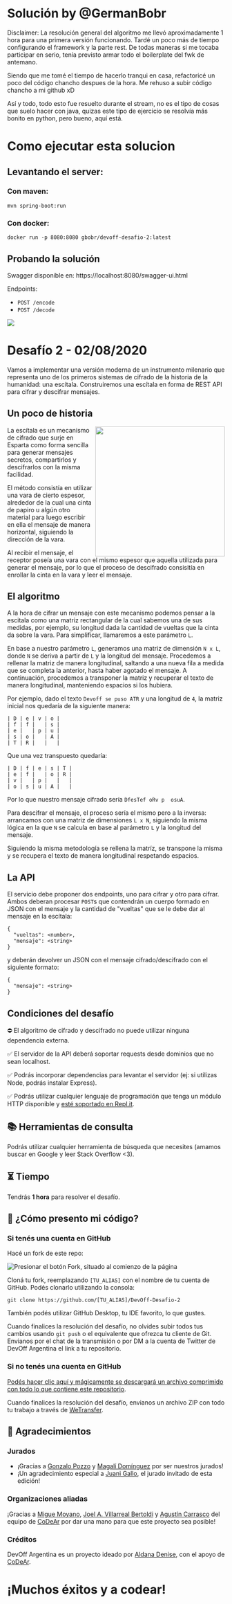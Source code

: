 # Solución by @GermanBobr

Disclaimer:
La resolución general del algoritmo me llevó aproximadamente 1 hora para una primera versión funcionando.
Tardé un poco más de tiempo configurando el framework y la parte rest. De todas maneras si me tocaba participar en serio, tenía previsto armar todo el boilerplate del fwk de antemano.

Siendo que me tomé el tiempo de hacerlo tranqui en casa, refactoricé un poco del código chancho despues de la hora.
Me rehuso a subir código chancho a mi github xD

Así y todo, todo esto fue resuelto durante el stream, no es el tipo de cosas que suelo hacer con java, quizas este tipo de ejercicio se resolvía más bonito en python, pero bueno, aquí está.

# Como ejecutar esta solucion

## Levantando el server:

### Con maven:
```
mvn spring-boot:run
```

### Con docker:
```
docker run -p 8080:8080 gbobr/devoff-desafio-2:latest
```

## Probando la solución
Swagger disponible en: https://localhost:8080/swagger-ui.html

Endpoints:
* `POST /encode`
* `POST /decode`

![](https://static-cdn.jtvnw.net/jtv_user_pictures/fb425ddf-5e67-4c84-9210-8065809675f7-profile_banner-480.png)

# Desafío 2 - 02/08/2020

Vamos a implementar una versión moderna de un instrumento milenario que representa uno de los primeros sistemas de cifrado de la historia de la humanidad: una escítala. Construiremos una escítala en forma de REST API para cifrar y descifrar mensajes.

## Un poco de historia

<img src="https://upload.wikimedia.org/wikipedia/commons/thumb/5/51/Skytale.png/1200px-Skytale.png" align="right" width="300">
La escítala es un mecanismo de cifrado que surje en Esparta como forma sencilla para generar mensajes secretos, compartirlos y descifrarlos con la misma facilidad.

El método consistía en utilizar una vara de cierto espesor, alrededor de la cual una cinta de papiro u algún otro material para luego escribir en ella el mensaje de manera horizontal, siguiendo la dirección de la vara.

Al recibir el mensaje, el receptor poseía una vara con el mismo espesor que aquella utilizada para generar el mensaje, por lo que el proceso de descifrado consisitía en enrollar la cinta en la vara y leer el mensaje.

## El algoritmo

A la hora de cifrar un mensaje con este mecanismo podemos pensar a la escitala como una matriz rectangular de la cual sabemos una de sus medidas, por ejemplo, su longitud dada la cantidad de vueltas que la cinta da sobre la vara. Para simplificar, llamaremos a este parámetro `L`.

En base a nuestro parámetro `L`, generamos una matriz de dimensión `N x L`, donde `N` se deriva a partir de `L` y la longitud del mensaje.
Procedemos a rellenar la matriz de manera longitudinal, saltando a una nueva fila a medida que se completa la anterior, hasta haber agotado el mensaje.
A continuación, procedemos a transponer la matriz y recuperar el texto de manera longitudinal, manteniendo espacios si los hubiera.

Por ejemplo, dado el texto `Devoff se puso ATR` y una longitud de `4`, la matriz inicial nos quedaría de la siguiente manera:

```
| D | e | v | o |
| f | f |   | s |
| e |   | p | u |
| s | o |   | A |
| T | R |   |   |
```

Que una vez transpuesto quedaría:

```
| D | f | e | s | T |
| e | f |   | o | R |
| v |   | p |   |   |
| o | s | u | A |   |
```

Por lo que nuestro mensaje cifrado sería `DfesTef oRv p  osuA`.

Para descifrar el mensaje, el proceso sería el mismo pero a la inversa: arrancamos con una matriz de dimensiones `L x N`, siguiendo la misma lógica en la que `N` se calcula en base al parámetro `L` y la longitud del mensaje.

Siguiendo la misma metodología se rellena la matríz, se transpone la misma y se recupera el texto de manera longitudinal respetando espacios.

## La API

El servicio debe proponer dos endpoints, uno para cifrar y otro para cifrar. Ambos deberan procesar `POST`s que contendrán un cuerpo formado en JSON con el mensaje y la cantidad de "vueltas" que se le debe dar al mensaje en la escítala:

```
{
  "vueltas": <number>,
  "mensaje": <string>
}
```

y deberán devolver un JSON con el mensaje cifrado/descifrado con el siguiente formato:

```
{
  "mensaje": <string>
}
```

## Condiciones del desafío

⛔ El algoritmo de cifrado y descifrado no puede utilizar ninguna dependencia externa.

✅ El servidor de la API deberá soportar requests desde dominios que no sean localhost.

✅ Podrás incorporar dependencias para levantar el servidor (ej: si utilizas Node, podrás instalar Express).

✅ Podrás utilizar cualquier lenguaje de programación que tenga un módulo HTTP disponible y [esté soportado en Repl.it](https://repl.it/languages).

## 📚 Herramientas de consulta

Podrás utilizar cualquier herramienta de búsqueda que necesites (amamos buscar en Google y leer Stack Overflow <3).

## ⏳ Tiempo

Tendrás **1 hora** para resolver el desafío.

## 🤔 ¿Cómo presento mi código?

### Si tenés una cuenta en GitHub

Hacé un fork de este repo:

![Presionar el botón Fork, situado al comienzo de la página](https://docs.github.com/assets/images/help/repository/fork_button.jpg)

Cloná tu fork, reemplazando `[TU_ALIAS]` con el nombre de tu cuenta de GitHub. Podés clonarlo utilizando la consola:

```
git clone https://github.com/[TU_ALIAS]/DevOff-Desafio-2
```

También podés utilizar GitHub Desktop, tu IDE favorito, lo que gustes.

Cuando finalices la resolución del desafío, no olvides subir todos tus cambios usando `git push` o el equivalente que ofrezca tu cliente de Git. Envianos por el chat de la transmisión o por DM a la cuenta de Twitter de DevOff Argentina el link a tu repositorio.

### Si no tenés una cuenta en GitHub

[Podés hacer clic aquí y mágicamente se descargará un archivo comprimido con todo lo que contiene este repositorio](https://github.com/devoffarg/DevOff-Desafio-2/archive/master.zip).

Cuando finalices la resolución del desafío, envianos un archivo ZIP con todo tu trabajo a través de [WeTransfer](https://wetransfer.com/).

## 💜 Agradecimientos

### Jurados

- ¡Gracias a [Gonzalo Pozzo](https://twitter.com/goncy) y [Magalí Domínguez](https://twitter.com/printmaga) por ser nuestros jurados!
- ¡Un agradecimiento especial a [Juani Gallo](https://twitter.com/juanigallo), el jurado invitado de esta edición!

### Organizaciones aliadas

¡Gracias a [Migue Moyano](https://twitter.com/elmiguedev), [Joel A. Villarreal Bertoldi](https://twitter.com/joelalejandro) y [Agustín Carrasco](https://twitter.com/asermax) del equipo de [CoDeAr](https://twitter.com/somoscodear) por dar una mano para que este proyecto sea posible! 

### Créditos

DevOff Argentina es un proyecto ideado por [Aldana Denise](https://twitter.com/gizmowis), con el apoyo de [CoDeAr](https://twitter.com/somoscodear).

# ¡Muchos éxitos y a codear!